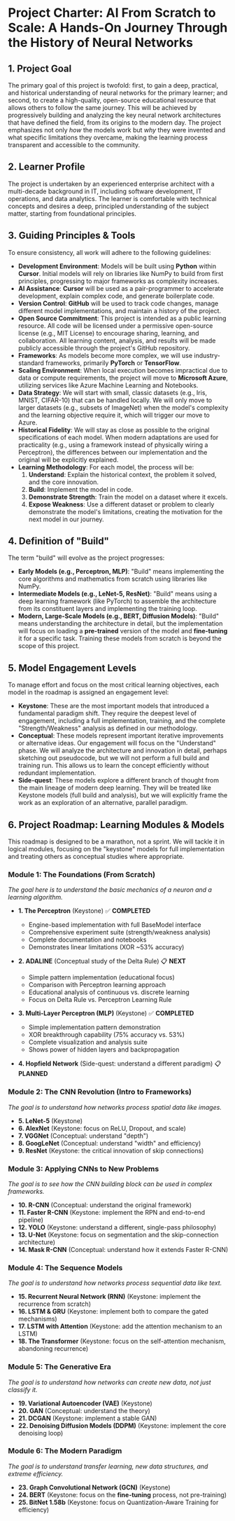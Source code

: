 # Project Charter: AI From Scratch to Scale: A Hands-On Journey Through the History of Neural Networks

## 1. Project Goal

The primary goal of this project is twofold: first, to gain a deep, practical, and historical understanding of neural networks for the primary learner; and second, to create a high-quality, open-source educational resource that allows others to follow the same journey. This will be achieved by progressively building and analyzing the key neural network architectures that have defined the field, from its origins to the modern day. The project emphasizes not only *how* the models work but *why* they were invented and what specific limitations they overcame, making the learning process transparent and accessible to the community.

## 2. Learner Profile

The project is undertaken by an experienced enterprise architect with a multi-decade background in IT, including software development, IT operations, and data analytics. The learner is comfortable with technical concepts and desires a deep, principled understanding of the subject matter, starting from foundational principles.

## 3. Guiding Principles & Tools

To ensure consistency, all work will adhere to the following guidelines:

* **Development Environment**: Models will be built using **Python** within **Cursor**. Initial models will rely on libraries like NumPy to build from first principles, progressing to major frameworks as complexity increases.  
* **AI Assistance**: **Cursor** will be used as a pair-programmer to accelerate development, explain complex code, and generate boilerplate code.  
* **Version Control**: **GitHub** will be used to track code changes, manage different model implementations, and maintain a history of the project.  
* **Open Source Commitment**: This project is intended as a public learning resource. All code will be licensed under a permissive open-source license (e.g., MIT License) to encourage sharing, learning, and collaboration. All learning content, analysis, and results will be made publicly accessible through the project's GitHub repository.  
* **Frameworks**: As models become more complex, we will use industry-standard frameworks, primarily **PyTorch** or **TensorFlow**.  
* **Scaling Environment**: When local execution becomes impractical due to data or compute requirements, the project will move to **Microsoft Azure**, utilizing services like Azure Machine Learning and Notebooks.  
* **Data Strategy**: We will start with small, classic datasets (e.g., Iris, MNIST, CIFAR-10) that can be handled locally. We will only move to larger datasets (e.g., subsets of ImageNet) when the model's complexity and the learning objective require it, which will trigger our move to Azure.  
* **Historical Fidelity**: We will stay as close as possible to the original specifications of each model. When modern adaptations are used for practicality (e.g., using a framework instead of physically wiring a Perceptron), the differences between our implementation and the original will be explicitly explained.  
* **Learning Methodology**: For each model, the process will be:  
  1. **Understand**: Explain the historical context, the problem it solved, and the core innovation.  
  2. **Build**: Implement the model in code.  
  3. **Demonstrate Strength**: Train the model on a dataset where it excels.  
  4. **Expose Weakness**: Use a different dataset or problem to clearly demonstrate the model's limitations, creating the motivation for the next model in our journey.

## 4. Definition of "Build"

The term "build" will evolve as the project progresses:

* **Early Models (e.g., Perceptron, MLP)**: "Build" means implementing the core algorithms and mathematics from scratch using libraries like NumPy.  
* **Intermediate Models (e.g., LeNet-5, ResNet)**: "Build" means using a deep learning framework (like PyTorch) to assemble the architecture from its constituent layers and implementing the training loop.  
* **Modern, Large-Scale Models (e.g., BERT, Diffusion Models)**: "Build" means understanding the architecture in detail, but the implementation will focus on loading a **pre-trained** version of the model and **fine-tuning** it for a specific task. Training these models from scratch is beyond the scope of this project.

## 5. Model Engagement Levels

To manage effort and focus on the most critical learning objectives, each model in the roadmap is assigned an engagement level:

* **Keystone**: These are the most important models that introduced a fundamental paradigm shift. They require the deepest level of engagement, including a full implementation, training, and the complete "Strength/Weakness" analysis as defined in our methodology.  
* **Conceptual**: These models represent important iterative improvements or alternative ideas. Our engagement will focus on the "Understand" phase. We will analyze the architecture and innovation in detail, perhaps sketching out pseudocode, but we will not perform a full build and training run. This allows us to learn the concept efficiently without redundant implementation.  
* **Side-quest**: These models explore a different branch of thought from the main lineage of modern deep learning. They will be treated like Keystone models (full build and analysis), but we will explicitly frame the work as an exploration of an alternative, parallel paradigm.

## 6. Project Roadmap: Learning Modules & Models

This roadmap is designed to be a marathon, not a sprint. We will tackle it in logical modules, focusing on the "keystone" models for full implementation and treating others as conceptual studies where appropriate.

### Module 1: The Foundations (From Scratch)

*The goal here is to understand the basic mechanics of a neuron and a learning algorithm.*

* **1\. The Perceptron** (Keystone) ✅ **COMPLETED**
  * Engine-based implementation with full BaseModel interface
  * Comprehensive experiment suite (strength/weakness analysis)
  * Complete documentation and notebooks
  * Demonstrates linear limitations (XOR ~53% accuracy)
  
* **2\. ADALINE** (Conceptual study of the Delta Rule) 📋 **NEXT**
  * Simple pattern implementation (educational focus)
  * Comparison with Perceptron learning approach
  * Educational analysis of continuous vs. discrete learning
  * Focus on Delta Rule vs. Perceptron Learning Rule
  
* **3\. Multi-Layer Perceptron (MLP)** (Keystone) ✅ **COMPLETED**
  * Simple implementation pattern demonstration
  * XOR breakthrough capability (75% accuracy vs. 53%)
  * Complete visualization and analysis suite
  * Shows power of hidden layers and backpropagation
  
* **4\. Hopfield Network** (Side-quest: understand a different paradigm) 📋 **PLANNED**

### Module 2: The CNN Revolution (Intro to Frameworks)

*The goal is to understand how networks process spatial data like images.*

* **5\. LeNet-5** (Keystone)  
* **6\. AlexNet** (Keystone: focus on ReLU, Dropout, and scale)  
* **7\. VGGNet** (Conceptual: understand "depth")  
* **8\. GoogLeNet** (Conceptual: understand "width" and efficiency)  
* **9\. ResNet** (Keystone: the critical innovation of skip connections)

### Module 3: Applying CNNs to New Problems

*The goal is to see how the CNN building block can be used in complex frameworks.*

* **10\. R-CNN** (Conceptual: understand the original framework)  
* **11\. Faster R-CNN** (Keystone: implement the RPN and end-to-end pipeline)  
* **12\. YOLO** (Keystone: understand a different, single-pass philosophy)  
* **13\. U-Net** (Keystone: focus on segmentation and the skip-connection architecture)  
* **14\. Mask R-CNN** (Conceptual: understand how it extends Faster R-CNN)

### Module 4: The Sequence Models

*The goal is to understand how networks process sequential data like text.*

* **15\. Recurrent Neural Network (RNN)** (Keystone: implement the recurrence from scratch)  
* **16\. LSTM & GRU** (Keystone: implement both to compare the gated mechanisms)  
* **17\. LSTM with Attention** (Keystone: add the attention mechanism to an LSTM)  
* **18\. The Transformer** (Keystone: focus on the self-attention mechanism, abandoning recurrence)

### Module 5: The Generative Era

*The goal is to understand how networks can create new data, not just classify it.*

* **19\. Variational Autoencoder (VAE)** (Keystone)  
* **20\. GAN** (Conceptual: understand the theory)  
* **21\. DCGAN** (Keystone: implement a stable GAN)  
* **22\. Denoising Diffusion Models (DDPM)** (Keystone: implement the core denoising loop)

### Module 6: The Modern Paradigm

*The goal is to understand transfer learning, new data structures, and extreme efficiency.*

* **23\. Graph Convolutional Network (GCN)** (Keystone)  
* **24\. BERT** (Keystone: focus on the **fine-tuning** process, not pre-training)  
* **25\. BitNet 1.58b** (Keystone: focus on Quantization-Aware Training for efficiency)

